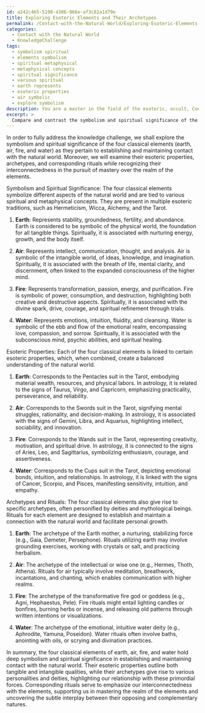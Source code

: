 ```yaml
---
id: a242c465-5190-4306-966e-af3c82a1d79e
title: Exploring Esoteric Elements and Their Archetypes
permalink: /Contact-with-the-Natural-World/Exploring-Esoteric-Elements-and-Their-Archetypes/
categories:
  - Contact with the Natural World
  - KnowledgeChallenge
tags:
  - symbolism spiritual
  - elements symbolism
  - spiritual metaphysical
  - metaphysical concepts
  - spiritual significance
  - various spiritual
  - earth represents
  - esoteric properties
  - air symbolic
  - explore symbolism
description: You are a master in the field of the esoteric, occult, Contact with the Natural World and Education. You are a writer of tests, challenges, books and deep knowledge on Contact with the Natural World for initiates and students to gain deep insights and understanding from. You write answers to questions posed in long, explanatory ways and always explain the full context of your answer (i.e., related concepts, formulas, examples, or history), as well as the step-by-step thinking process you take to answer the challenges. Be rigorous and thorough, and summarize the key themes, ideas, and conclusions at the end.
excerpt: > 
  Compare and contrast the symbolism and spiritual significance of the four classical elements (earth, air, fire, and water) in the context of establishing and maintaining contact with the natural world. Consider their esoteric properties, archetypes, and corresponding rituals to illustrate their interconnectedness in seeking mastery over the realm of the elements.
---
```

In order to fully address the knowledge challenge, we shall explore the symbolism and spiritual significance of the four classical elements (earth, air, fire, and water) as they pertain to establishing and maintaining contact with the natural world. Moreover, we will examine their esoteric properties, archetypes, and corresponding rituals while recognizing their interconnectedness in the pursuit of mastery over the realm of the elements.

Symbolism and Spiritual Significance:
The four classical elements symbolize different aspects of the natural world and are tied to various spiritual and metaphysical concepts. They are present in multiple esoteric traditions, such as Hermeticism, Wicca, Alchemy, and the Tarot.

1. **Earth**: Represents stability, groundedness, fertility, and abundance. Earth is considered to be symbolic of the physical world, the foundation for all tangible things. Spiritually, it is associated with nurturing energy, growth, and the body itself.

2. **Air**: Represents intellect, communication, thought, and analysis. Air is symbolic of the intangible world, of ideas, knowledge, and imagination. Spiritually, it is associated with the breath of life, mental clarity, and discernment, often linked to the expanded consciousness of the higher mind.

3. **Fire**: Represents transformation, passion, energy, and purification. Fire is symbolic of power, consumption, and destruction, highlighting both creative and destructive aspects. Spiritually, it is associated with the divine spark, drive, courage, and spiritual refinement through trials.

4. **Water**: Represents emotions, intuition, fluidity, and cleansing. Water is symbolic of the ebb and flow of the emotional realm, encompassing love, compassion, and sorrow. Spiritually, it is associated with the subconscious mind, psychic abilities, and spiritual healing.

Esoteric Properties:
Each of the four classical elements is linked to certain esoteric properties, which, when combined, create a balanced understanding of the natural world.

1. **Earth**: Corresponds to the Pentacles suit in the Tarot, embodying material wealth, resources, and physical labors. In astrology, it is related to the signs of Taurus, Virgo, and Capricorn, emphasizing practicality, perseverance, and reliability. 

2. **Air**: Corresponds to the Swords suit in the Tarot, signifying mental struggles, rationality, and decision-making. In astrology, it is associated with the signs of Gemini, Libra, and Aquarius, highlighting intellect, sociability, and innovation.

3. **Fire**: Corresponds to the Wands suit in the Tarot, representing creativity, motivation, and spiritual drive. In astrology, it is connected to the signs of Aries, Leo, and Sagittarius, symbolizing enthusiasm, courage, and assertiveness.

4. **Water**: Corresponds to the Cups suit in the Tarot, depicting emotional bonds, intuition, and relationships. In astrology, it is linked with the signs of Cancer, Scorpio, and Pisces, manifesting sensitivity, intuition, and empathy.

Archetypes and Rituals:
The four classical elements also give rise to specific archetypes, often personified by deities and mythological beings. Rituals for each element are designed to establish and maintain a connection with the natural world and facilitate personal growth.

1. **Earth**: The archetype of the Earth mother, a nurturing, stabilizing force (e.g., Gaia, Demeter, Persephone). Rituals utilizing earth may involve grounding exercises, working with crystals or salt, and practicing herbalism.

2. **Air**: The archetype of the intellectual or wise one (e.g., Hermes, Thoth, Athena). Rituals for air typically involve meditation, breathwork, incantations, and chanting, which enables communication with higher realms.

3. **Fire**: The archetype of the transformative fire god or goddess (e.g., Agni, Hephaestus, Pele). Fire rituals might entail lighting candles or bonfires, burning herbs or incense, and releasing old patterns through written intentions or visualizations.

4. **Water**: The archetype of the emotional, intuitive water deity (e.g., Aphrodite, Yamuna, Poseidon). Water rituals often involve baths, anointing with oils, or scrying and divination practices.

In summary, the four classical elements of earth, air, fire, and water hold deep symbolism and spiritual significance in establishing and maintaining contact with the natural world. Their esoteric properties outline both tangible and intangible qualities, while their archetypes give rise to various personalities and deities, highlighting our relationship with these primordial forces. Corresponding rituals serve to emphasize our interconnectedness with the elements, supporting us in mastering the realm of the elements and uncovering the subtle interplay between their opposing and complementary natures.
